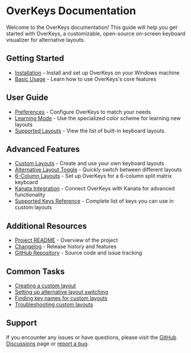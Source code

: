 # OverKeys Documentation

Welcome to the OverKeys documentation! This guide will help you get started with OverKeys, a customizable, open-source on-screen keyboard visualizer for alternative layouts.

## Getting Started

- [Installation](getting-started/installation.md) - Install and set up OverKeys on your Windows machine
- [Basic Usage](getting-started/basic-usage.md) - Learn how to use OverKeys's core features

## User Guide

- [Preferences](user-guide/preferences.md) - Configure OverKeys to match your needs
- [Learning Mode](user-guide/learning-mode.md) - Use the specialized color scheme for learning new layouts
- [Supported Layouts](../README.md#features) - View the list of built-in keyboard layouts

## Advanced Features

- [Custom Layouts](advanced/custom-layouts.md) - Create and use your own keyboard layouts
- [Alternative Layout Toggle](advanced/alternative-layouts.md) - Quickly switch between different layouts
- [6-Column Layouts](advanced/6-column-layouts.md) - Set up OverKeys for a 6-column split matrix keyboard
- [Kanata Integration](advanced/kanata-integration.md) - Connect OverKeys with Kanata for advanced functionality
- [Supported Keys Reference](advanced/supported-keys.md) - Complete list of keys you can use in custom layouts

## Additional Resources

- [Project README](../README.md) - Overview of the project
- [Changelog](../CHANGELOG.md) - Release history and features
- [GitHub Repository](https://github.com/conventoangelo/OverKeys) - Source code and issue tracking

## Common Tasks

- [Creating a custom layout](advanced/custom-layouts.md#creating-custom-layouts)
- [Setting up alternative layout switching](advanced/alternative-layouts.md)
- [Finding key names for custom layouts](advanced/supported-keys.md)
- [Troubleshooting custom layouts](advanced/custom-layouts.md#troubleshooting)

## Support

If you encounter any issues or have questions, please visit the [GitHub Discussions](https://github.com/conventoangelo/OverKeys/discussions) page or [report a bug](https://github.com/conventoangelo/OverKeys/issues/new?template=bug_report.md).
